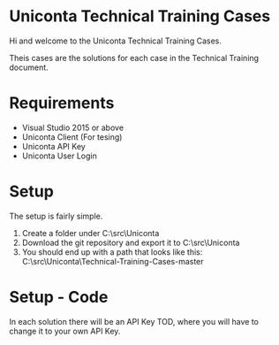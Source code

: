 # Uniconta Technical Training Cases
Hi and welcome to the Uniconta Technical Training Cases.

Theis cases are the solutions for each case in the Technical Training document.

# Requirements
- Visual Studio 2015 or above
- Uniconta Client (For tesing)
- Uniconta API Key
- Uniconta User Login

# Setup
The setup is fairly simple.
1) Create a folder under C:\src\Uniconta
2) Download the git repository and export it to C:\src\Uniconta
3) You should end up with a path that looks like this: C:\src\Uniconta\Technical-Training-Cases-master

# Setup - Code
In each solution there will be an API Key TOD, where you will have to change it to your own API Key.
